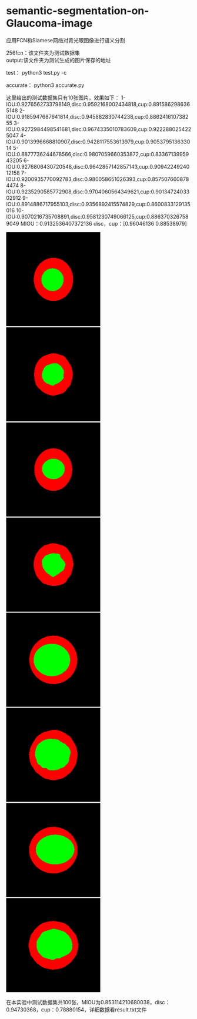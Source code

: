 # semantic-segmentation-on-Glaucoma-image
应用FCN和Siamese网络对青光眼图像进行语义分割

256fcn：该文件夹为测试数据集  
output:该文件夹为测试生成的图片保存的地址


test：
python3 test.py -c

accurate：
python3 accurate.py

这里给出的测试数据集只有10张图片，效果如下：
1-IOU:0.9276562733798149,disc:0.9592168002434818,cup:0.8915862986365148
2-IOU:0.9185947687641814,disc:0.945882830744238,cup:0.886241610738255
3-IOU:0.9272984498541681,disc:0.9674335010783609,cup:0.9222880254225047
4-IOU:0.9013996668810907,disc:0.9428117553613979,cup:0.905379513633014
5-IOU:0.8877736244678566,disc:0.9807059660353872,cup:0.8336713995943205
6-IOU:0.9276806430720548,disc:0.9642857142857143,cup:0.9094224924012158
7-IOU:0.9200935770092783,disc:0.980058651026393,cup:0.8575076608784474
8-IOU:0.9235290585772908,disc:0.9704060564349621,cup:0.9013472403302912
9-IOU:0.8914886717955103,disc:0.9356892415574829,cup:0.8600833129135016
10-IOU:0.9070216735708891,disc:0.9581230749066125,cup:0.8863703267589049
MIOU：0.9132536407372136
disc，cup：[0.96046136 0.88538979]


![lable](256fcn/testB/1.png) ![predict](output/1.png)  
![lable](256fcn/testB/2.png) ![predict](output/2.png)  
![lable](256fcn/testB/3.png) ![predict](output/3.png)  
![lable](256fcn/testB/4.png) ![predict](output/4.png)  


在本实验中测试数据集共100张，MIOU为0.853114210680038，disc：0.94730368，cup：0.78880154，详细数据看result.txt文件
